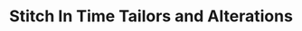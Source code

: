 ---
title: "Stitch In Time Tailors and Alterations"
url: /newport/stitch-in-time-tailors-and-alterations/
shop: tailor
---